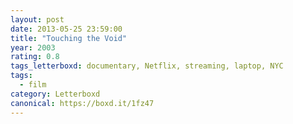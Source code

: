 ```yaml
---
layout: post 
date: 2013-05-25 23:59:00
title: "Touching the Void"
year: 2003
rating: 0.8
tags_letterboxd: documentary, Netflix, streaming, laptop, NYC
tags:
  - film
category: Letterboxd
canonical: https://boxd.it/1fz47
---
```

